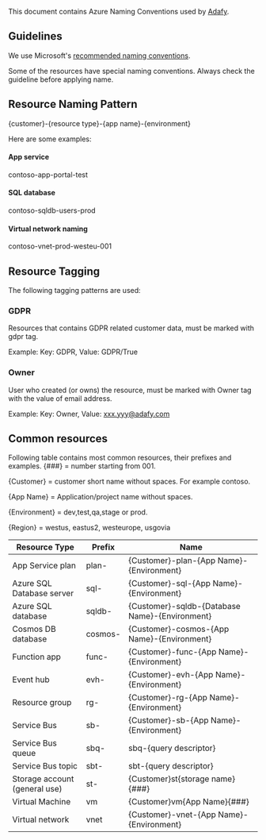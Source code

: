 This document contains Azure Naming Conventions used by [Adafy](https://adafy.com).

## Guidelines

We use Microsoft's [recommended naming conventions](https://docs.microsoft.com/en-us/azure/cloud-adoption-framework/ready/azure-best-practices/naming-and-tagging).

Some of the resources have special naming conventions. Always check the guideline before applying name.

## Resource Naming Pattern

{customer}-{resource type}-{app name}-{environment}

Here are some examples:

#### App service

contoso-app-portal-test

#### SQL database

contoso-sqldb-users-prod

#### Virtual network naming

contoso-vnet-prod-westeu-001

## Resource Tagging

The following tagging patterns are used:

### GDPR

Resources that contains GDPR related customer data, must be marked with gdpr tag.

Example: Key: GDPR, Value: GDPR/True

### Owner

User who created (or owns) the resource, must be marked with Owner tag with the value of email address.​

Example: Key: Owner, Value: xxx.yyy@adafy.com

## Common resources

Following table contains most common resources, their prefixes and examples.
{###} = number starting from 001.

{Customer} = customer short name without spaces. For example contoso.

{App Name} = Application/project name without spaces.

{Environment} = dev,test,qa,stage or prod.

{Region} = westus, eastus2, westeurope, usgovia

|Resource Type|Prefix|Name|
|---|---|---|
|App Service plan|plan-|{Customer}-plan-{App Name}-{Environment}|
|Azure SQL Database server|sql-|{Customer}-sql-{App Name}-{Environment}|
|Azure SQL database|sqldb-|{Customer}-sqldb-{Database Name}-{Environment}|
|Cosmos DB database|cosmos-|{Customer}-cosmos-{App Name}-{Environment}|
|Function app|func-|{Customer}-func-{App Name}-{Environment}|
|Event hub|evh-|{Customer}-evh-{App Name}-{Environment}|
|Resource group|rg-|{Customer}-rg-{App Name}-{Environment}|
|Service Bus|sb-|{Customer}-sb-{App Name}-{Environment}|
|Service Bus queue|sbq-|sbq-{query descriptor}|
|Service Bus topic|sbt-|sbt-{query descriptor}|
|Storage account (general use)|st-|{Customer}st{storage name}{###}|
|Virtual Machine|vm|{Customer}vm{App Name}{###}|
|Virtual network|vnet|{Customer}-vnet-{App Name}-{Environment}|
